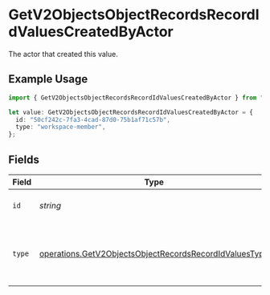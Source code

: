 # GetV2ObjectsObjectRecordsRecordIdValuesCreatedByActor

The actor that created this value.

## Example Usage

```typescript
import { GetV2ObjectsObjectRecordsRecordIdValuesCreatedByActor } from "attio-js/models/operations";

let value: GetV2ObjectsObjectRecordsRecordIdValuesCreatedByActor = {
  id: "50cf242c-7fa3-4cad-87d0-75b1af71c57b",
  type: "workspace-member",
};
```

## Fields

| Field                                                                                                                            | Type                                                                                                                             | Required                                                                                                                         | Description                                                                                                                      |
| -------------------------------------------------------------------------------------------------------------------------------- | -------------------------------------------------------------------------------------------------------------------------------- | -------------------------------------------------------------------------------------------------------------------------------- | -------------------------------------------------------------------------------------------------------------------------------- |
| `id`                                                                                                                             | *string*                                                                                                                         | :heavy_minus_sign:                                                                                                               | An ID to identify the actor.                                                                                                     |
| `type`                                                                                                                           | [operations.GetV2ObjectsObjectRecordsRecordIdValuesType](../../models/operations/getv2objectsobjectrecordsrecordidvaluestype.md) | :heavy_minus_sign:                                                                                                               | The type of actor. [Read more information on actor types here](/docs/actors).                                                    |